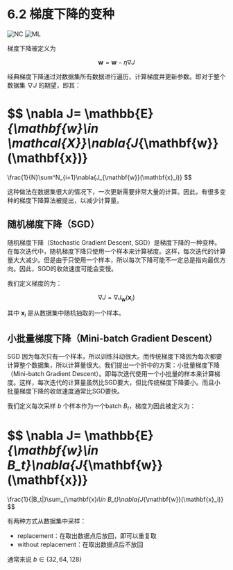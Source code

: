 # 6.2 梯度下降的变种

![NC](https://img.shields.io/badge/LH-Neural%20Compulation-red)
![ML](https://img.shields.io/badge/LH-Machine%20Learning-red)

梯度下降被定义为

$$
\mathbf{w} = \mathbf{w} - \eta \nabla J
$$

经典梯度下降通过对数据集所有数据进行遍历，计算梯度并更新参数。即对于整个数据集 $\nabla J$ 的期望，即其：

$$
\nabla J=
\mathbb{E}_{\mathbf{w}\in \mathcal{X}}\nabla{J_{\mathbf{w}}(\mathbf{x})}
=
\frac{1}{N}\sum^N_{i=1}\nabla{J_{\mathbf{w}}(\mathbf{x}_i)}
$$

这种做法在数据集很大的情况下，一次更新需要非常大量的计算。因此，有很多变种的梯度下降算法被提出，以减少计算量。


## 随机梯度下降（SGD）

随机梯度下降（Stochastic Gradient Descent, SGD）是梯度下降的一种变种。在每次迭代中，随机梯度下降只使用一个样本来计算梯度。这样，每次迭代的计算量大大减少。但是由于只使用一个样本，所以每次下降可能不一定总是指向最优方向。因此，SGD的收敛速度可能会变慢。

我们定义梯度的为：

$$
\nabla J=\nabla{J_{\mathbf{w}}(\mathbf{x}_i)}
$$

其中 $\mathbf{x}_i$ 是从数据集中随机抽取的一个样本。

## 小批量梯度下降（Mini-batch Gradient Descent）

SGD 因为每次只有一个样本，所以训练抖动很大。而传统梯度下降因为每次都要计算整个数据集，所以计算量很大。我们提出一个折中的方案：小批量梯度下降（Mini-batch Gradient Descent）。即每次迭代使用一个小批量的样本来计算梯度。这样，每次迭代的计算量虽然比SGD要大，但比传统梯度下降要小。而且小批量梯度下降的收敛速度通常比SGD要快。

我们定义每次采样 $b$ 个样本作为一个batch $B_t$，梯度为因此被定义为：

$$
\nabla J=
\mathbb{E}_{\mathbf{w}\in B_t}\nabla{J_{\mathbf{w}}(\mathbf{x})}
=
\frac{1}{|B_t|}\sum_{\mathbf{x}_i\in B_t}\nabla{J_{\mathbf{w}}(\mathbf{x}_i)}
$$

有两种方式从数据集中采样：
- replacement：在取出数据点后放回，即可以重复取
- without replacement：在取出数据点后不放回

通常来说 $b\in \{32, 64, 128\}$
